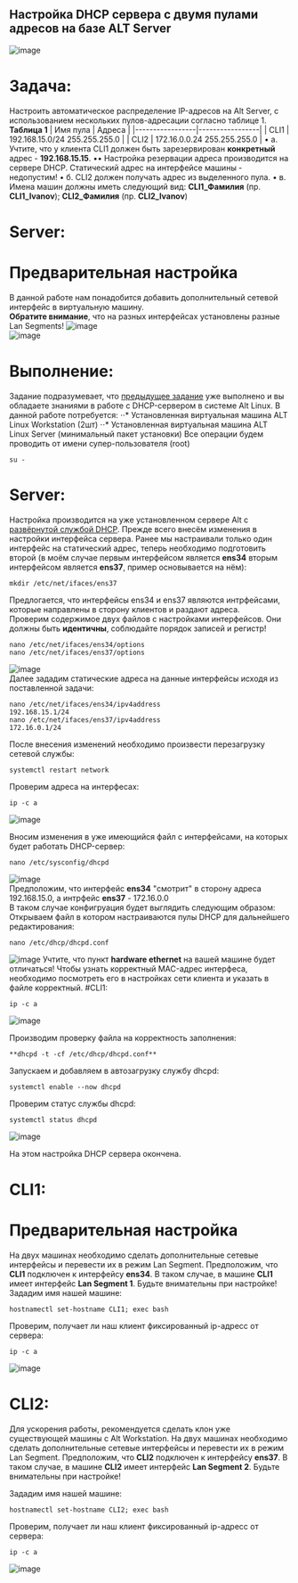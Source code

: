 ## Настройка DHCP сервера с двумя пулами адресов на базе ALT Server
![image](https://github.com/NyashMan/LinuxSysa/assets/1348639/81760e94-6b14-4d93-8fb5-5a1fc51a5056)  

# Задача:  
Настроить автоматическое распределение IP-адресов на Alt Server, с использованием нескольких пулов-адресации согласно таблице 1.
**Таблица 1**
| Имя пула | Адреса            |
|-----------------|-----------------|
| CLI1             | 192.168.15.0/24 255.255.255.0     |
| CLI2             | 172.16.0.0.24 255.255.255.0     |
•	a. Учтите, что у клиента CLI1 должен быть зарезервирован **конкретный** адрес - **192.168.15.15**.
••	Настройка резервации адреса производится на сервере DHCP. Статический адрес на интерфейсе машины - недопустим!
•	б. CLI2 должен получать адрес из выделенного пула.
• в. Имена машин должны иметь следующий вид: **CLI1_Фамилия** (пр. **CLI1_Ivanov**); **CLI2_Фамилия** (пр. **CLI2_Ivanov**)
# Server:  
# Предварительная настройка
В данной работе нам понадобится добавить дополнительный сетевой интерфейс в виртуальную машину.  
**Обратите внимание**, что на разных интерфейсах установлены разные Lan Segments!
![image](https://github.com/NyashMan/LinuxSysa/assets/1348639/611c5e20-5298-4aea-84a4-d3f696f3fe75)  
![image](https://github.com/NyashMan/LinuxSysa/assets/1348639/b6b59133-04f6-4f23-a5c3-d528cb826794)  

# Выполнение:  
Задание подразумевает, что [предыдущее задание](https://github.com/NyashMan/LinuxSysa/tree/main/AltDHCP) уже выполнено и вы обладаете знаниями в работе с DHCP-сервером в системе Alt Linux.
В данной работе потребуется:
⋅⋅* Установленная виртуальная машина ALT Linux Workstation (2шт)
⋅⋅* Установленная виртуальная машина ALT Linux Server (минимальный пакет установки)
Все операции будем проводить от имени супер-пользователя (root)  
```
su -
```

# Server:  
Настройка производится на уже установленном сервере Alt с [развёрнутой службой DHCP](https://github.com/NyashMan/LinuxSysa/tree/main/AltDHCP).
Прежде всего внесём изменения в настройки интерфейса сервера. Ранее мы настраивали только один интерфейс на статический адрес, теперь необходимо подготовить второй (в моём случае первым интерфейсом является **ens34** вторым интерфейсом является **ens37**, пример основывается на нём):
```
mkdir /etc/net/ifaces/ens37

```
Предлогается, что интерфейсы ens34 и ens37 являются интрфейсами, которые направлены в сторону клиентов и раздают адреса.  
Проверим содержимое двух файлов с настройками интерфейсов. Они должны быть **идентичны**, соблюдайте порядок записей и регистр!
```
nano /etc/net/ifaces/ens34/options
nano /etc/net/ifaces/ens37/options
```
![image](https://github.com/NyashMan/LinuxSysa/assets/1348639/4b6ceada-1ff2-4b5e-9dc2-c461890f9b58)  
Далее зададим статические адреса на данные интерфейсы исходя из поставленной задачи:
```
nano /etc/net/ifaces/ens34/ipv4address
192.168.15.1/24
nano /etc/net/ifaces/ens37/ipv4address
172.16.0.1/24
```
После внесения изменений необходимо произвести перезагрузку сетевой службы:  
```
systemctl restart network
```
Проверим адреса на интерфесах:
```
ip -c a
```
![image](https://github.com/NyashMan/LinuxSysa/assets/1348639/d00140a2-0ee2-4ade-b7f4-2073ed683179)  

Вносим изменения в уже имеющийся файл с интерфейсами, на которых будет работать DHCP-сервер:
```
nano /etc/sysconfig/dhcpd 
```
![image](https://github.com/NyashMan/LinuxSysa/assets/1348639/891c8d54-9e48-4720-a126-5171c279b7d5)  
Предположим, что интерфейс **ens34** "смотрит" в сторону адреса 192.168.15.0, а интрфейс **ens37** - 172.16.0.0  
В таком случае конфигруация будет выглядить следующим образом:
Открываем файл в котором настраиваются пулы DHCP для дальнейшего редактирования:  
```
nano /etc/dhcp/dhcpd.conf
```
![image](https://github.com/NyashMan/LinuxSysa/assets/1348639/f63d441f-f6c5-40dc-97cc-eb45c1593f89)
Учтите, что пункт **hardware ethernet** на вашей машине будет отличаться! Чтобы узнать корректный MAC-адрес интерфеса, необходимо посмотреть его в настройках сети клиента и указать в файле корректный.
#CLI1:
```
ip -c a
```
![image](https://github.com/NyashMan/LinuxSysa/assets/1348639/c724c153-9782-4787-95f3-57fa7d4ba390)  

Производим проверку файла на корректность заполнения:
```
**dhcpd -t -cf /etc/dhcp/dhcpd.conf**
```
Запускаем и добавляем в автозагрузку службу dhcpd:
```
systemctl enable --now dhcpd
```
Проверим статус службы dhcpd:
```
systemctl status dhcpd
```
![image](https://github.com/NyashMan/LinuxSysa/assets/1348639/471498da-1c00-496f-8d07-8049d5ab2fad)  

На этом настройка DHCP сервера окончена.


# CLI1:  
# Предварительная настройка

На двух машинах необходимо сделать дополнительные сетевые интерфейсы и перевести их в режим Lan Segment.
Предположим, что **CLI1** подключен к интерфейсу **ens34**. В таком случае, в машине **CLI1** имеет интерфейс **Lan Segment 1**. Будьте внимательны при настройке! 
Зададим имя нашей машине:
```
hostnamectl set-hostname CLI1; exec bash
```
Проверим, получает ли наш клиент фиксированный ip-адресс от сервера:
```
ip -c a
```
![image](https://github.com/NyashMan/LinuxSysa/assets/1348639/e9acf127-f049-4560-976b-cb67b7d509a6)  

# CLI2:
Для ускорения работы, рекомендуется сделать клон уже существующей машины с Alt Workstation.
На двух машинах необходимо сделать дополнительные сетевые интерфейсы и перевести их в режим Lan Segment.
Предположим, что **CLI2** подключен к интерфейсу **ens37**. В таком случае, в машине **CLI2** имеет интерфейс **Lan Segment 2**. Будьте внимательны при настройке! 

Зададим имя нашей машине:
```
hostnamectl set-hostname CLI2; exec bash
```
Проверим, получает ли наш клиент фиксированный ip-адресс от сервера:

```
ip -c a
```

![image](https://github.com/NyashMan/LinuxSysa/assets/1348639/0d3f1ded-c278-4f60-891e-a308c6f1f2b5)  

